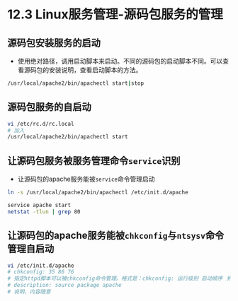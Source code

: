 # 12.3 Linux服务管理-源码包服务的管理

## 源码包安装服务的启动
- 使用绝对路径，调用启动脚本来启动。不同的源码包的启动脚本不同。可以查看源码包的安装说明，查看启动脚本的方法。

```bash
/usr/local/apache2/bin/apachectl start|stop
```
## 源码包服务的自启动
```bash
vi /etc/rc.d/rc.local
# 加入
/usr/local/apache2/bin/apachectl start
```
## 让源码包服务被服务管理命令`service`识别
- 让源码包的apache服务能被`service`命令管理启动
```bash
ln -s /usr/local/apache2/bin/apachectl /etc/init.d/apache

service apache start
netstat -tlun | grep 80
```
## 让源码包的apache服务能被`chkconfig`与`ntsysv`命令管理自启动
```bash
vi /etc/init.d/apache
# chkconfig: 35 86 76
# 指定httpd脚本可以被chkconfig命令管理。格式是：chkconfig: 运行级别 启动顺序 关闭顺序
# description: source package apache
# 说明，内容随意
```

